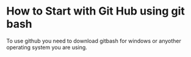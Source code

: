 # How to Start with Git Hub using git bash

To use github you need to download gitbash for windows or anyother operating system you are using.